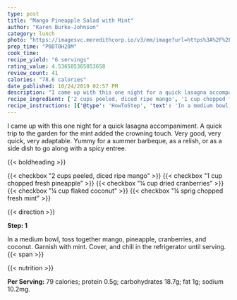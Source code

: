 ```yaml
---
type: post
title: "Mango Pineapple Salad with Mint"
author: "Karen Burke-Johnson"
category: lunch
photo: "https://imagesvc.meredithcorp.io/v3/mm/image?url=https%3A%2F%2Fimages.media-allrecipes.com%2Fuserphotos%2F222388.jpg"
prep_time: "P0DT0H20M"
cook_time: 
recipe_yield: "6 servings"
rating_value: 4.536585365853658
review_count: 41
calories: "78.6 calories"
date_published: 10/24/2019 02:57 PM
description: "I came up with this one night for a quick lasagna accompaniment.  A quick trip to the garden for the mint added the crowning touch. Very good, very quick, very adaptable. Yummy for a summer barbeque, as a relish, or as a side dish to go along with a spicy entree."
recipe_ingredient: ['2 cups peeled, diced ripe mango', '1 cup chopped fresh pineapple', '¼ cup dried cranberries', '¼ cup flaked coconut', '¼ sprig chopped fresh mint']
recipe_instructions: [{'@type': 'HowToStep', 'text': 'In a medium bowl, toss together mango, pineapple, cranberries, and coconut. Garnish with mint. Cover, and chill in the refrigerator until serving.\n'}]
---
```


I came up with this one night for a quick lasagna accompaniment.  A quick trip to the garden for the mint added the crowning touch. Very good, very quick, very adaptable. Yummy for a summer barbeque, as a relish, or as a side dish to go along with a spicy entree. 

{{< boldheading >}}

{{< checkbox "2 cups peeled, diced ripe mango" >}}
{{< checkbox "1 cup chopped fresh pineapple" >}}
{{< checkbox "¼ cup dried cranberries" >}}
{{< checkbox "¼ cup flaked coconut" >}}
{{< checkbox "¼ sprig chopped fresh mint" >}}


{{< direction >}}

**Step: 1**

In a medium bowl, toss together mango, pineapple, cranberries, and coconut. Garnish with mint. Cover, and chill in the refrigerator until serving.{{< span >}}

{{< nutrition >}}

**Per Serving:** 79 calories; protein 0.5g; carbohydrates 18.7g; fat 1g; sodium 10.2mg.